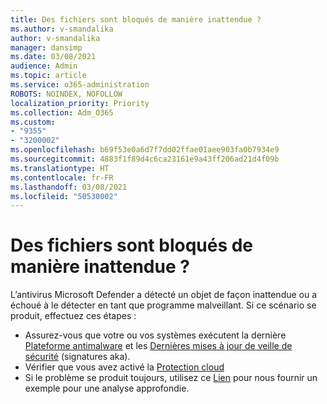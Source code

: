 ```yaml
---
title: Des fichiers sont bloqués de manière inattendue ?
ms.author: v-smandalika
author: v-smandalika
manager: dansimp
ms.date: 03/08/2021
audience: Admin
ms.topic: article
ms.service: o365-administration
ROBOTS: NOINDEX, NOFOLLOW
localization_priority: Priority
ms.collection: Adm_O365
ms.custom:
- "9355"
- "3200002"
ms.openlocfilehash: b69f53e0a6d7f7dd02ffae01aee903fa0b7934e9
ms.sourcegitcommit: 4883f1f89d4c6ca23161e9a43ff206ad21d4f09b
ms.translationtype: HT
ms.contentlocale: fr-FR
ms.lasthandoff: 03/08/2021
ms.locfileid: "50530002"
---
```

# <a name="files-are-being-blocked-unexpectedly"></a>Des fichiers sont bloqués de manière inattendue ?

L’antivirus Microsoft Defender a détecté un objet de façon inattendue ou a échoué à le détecter en tant que programme malveillant. Si ce scénario se produit, effectuez ces étapes :

- Assurez-vous que votre ou vos systèmes exécutent la dernière [Plateforme antimalware](https://docs.microsoft.com/windows/security/threat-protection/microsoft-defender-antivirus/manage-updates-baselines-microsoft-defender-antivirus) et les [Dernières mises à jour de veille de sécurité](https://www.microsoft.com/security/encyclopedia/adlpackages.aspx) (signatures aka).
- Vérifier que vous avez activé la [Protection cloud](https://docs.microsoft.com/windows/security/threat-protection/microsoft-defender-antivirus/enable-cloud-protection-microsoft-defender-antivirus)
- Si le problème se produit toujours, utilisez ce [Lien](https://www.microsoft.com/wdsi/filesubmission) pour nous fournir un exemple pour une analyse approfondie.
